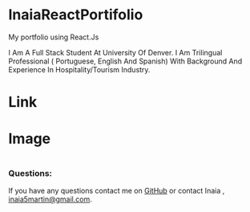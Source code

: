 # InaiaReactPortifolio
My portfolio using React.Js

I Am A Full Stack Student At University Of Denver. 
I Am Trilingual Professional ( Portuguese, English And Spanish) With Background And Experience In Hospitality/Tourism Industry.



# Link


# Image
<img src="">

### Questions:
If you have any questions contact me on [GitHub](https://github.com/inaia@gmail.com) or contact Inaia , inaia5martin@gmail.com.


